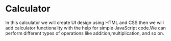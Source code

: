 # Calculator
In this calculator we will create UI design using HTML and CSS then we will add calculator functionality with the help for simple JavaScript code.We can perform different types of operations like addition,multiplication, and so on.
